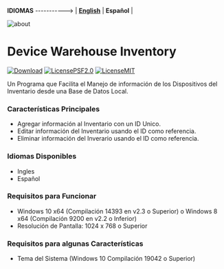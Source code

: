 **IDIOMAS** -----------> | **[English](README.md)**  | **Español** |

![about](https://github.com/EliezerB03/DWI/assets/77678499/ff7474cd-bb68-483f-9805-0acbee04e209)

# Device Warehouse Inventory

[![Download](https://img.shields.io/badge/Descargar%20Aqui-v3.1-purple?style=for-the-badge&logo=windows&logoColor=blue)](https://github.com/EliezerB03/DWI/releases/latest)
[![LicensePSF2.0](https://img.shields.io/badge/Licencia-PSF%202.0-orange?style=for-the-badge&logo=git&logoColor=white)](https://docs.python.org/3/license.html#psf-license-agreement-for-python-release)
[![LicenseMIT](https://img.shields.io/badge/Licencia-MIT-orange?style=for-the-badge&logo=git&logoColor=white)](https://opensource.org/license/mit)

Un Programa que Facilita el Manejo de información de los Dispositivos del Inventario desde una Base de Datos Local.

### Características Principales
- Agregar información al Inventario con un ID Unico.
- Editar información del Inventario usando el ID como referencia.
- Eliminar información del Inverario usando el ID como referencia.

### Idiomas Disponibles
- Ingles
- Español

### Requisitos para Funcionar
- Windows 10 x64 (Compilación 14393 en v2.3 o Superior) o Windows 8 x64 (Compilación 9200 en v2.2 o Inferior)
- Resolución de Pantalla: 1024 x 768 o Superior

### Requisitos para algunas Características
- Tema del Sistema (Windows 10 Compilación 19042 o Superior)